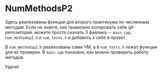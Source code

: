 # NumMethodsP2

Здесь реализованы функции для второго практикума по численным методам.
Если не знаете, как правильно копировать себе git-репозиторий, можете просто скачать 3 файлика --
`main.cpp`, `num_methodsp2.h` и `num_tests.h` и добавить к себе в проект.

В `num_methodsp2.h` реализованы сами ЧМ, а в `num_tests.h` лежат функции для их проверки.
В `main.cpp` показано, как можно проверить работу методов.

Удачи!
